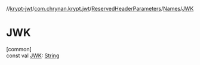 //[krypt-jwt](../../../../index.md)/[com.chrynan.krypt.jwt](../../index.md)/[ReservedHeaderParameters](../index.md)/[Names](index.md)/[JWK](-j-w-k.md)

# JWK

[common]\
const val [JWK](-j-w-k.md): [String](https://kotlinlang.org/api/latest/jvm/stdlib/kotlin/-string/index.html)
